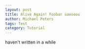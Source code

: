 ```yaml
---
layout: post
title: Alive Again! Foobar uaeoeou
author: Michael Peters
tags: Test
category: Tutorial
---
```


haven't written in a while
